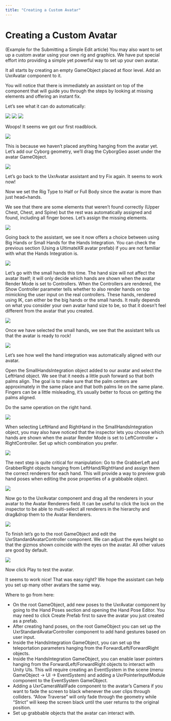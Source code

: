 ```yaml
---
title: "Creating a Custom Avatar"
---
```


# Creating a Custom Avatar
(Example for the Submitting a Simple Edit article)
You may also want to set up a custom avatar using your own rig and graphics. We have put special effort into providing a simple yet powerful way to set up your own avatar.

It all starts by creating an empty GameObject placed at floor level. Add an UxrAvatar component to it.

You will notice that there is immediately an assistant on top of the component that will guide you through the steps by looking at missing elements and offering an instant fix.

Let’s see what it can do automatically:

![](/media/docs/avatars/creating-a-custom-avatar/07AvatarFix01.png)
![](/media/docs/avatars/creating-a-custom-avatar/08AvatarFix02.png)
![](/media/docs/avatars/creating-a-custom-avatar/09AvatarFix03.png)
     
Woops! It seems we got our first roadblock.

![](/media/docs/avatars/creating-a-custom-avatar/10AvatarFix04.png)
 
This is because we haven’t placed anything hanging from the avatar yet. Let’s add our Cyborg geometry, we’ll drag the CyborgGeo asset under the avatar GameObject.

![](/media/docs/avatars/creating-a-custom-avatar/11AvatarFix05.png)
 
Let’s go back to the UxrAvatar assistant and try Fix again. It seems to work now! 

Now we set the Rig Type to Half or Full Body since the avatar is more than just head+hands.

We see that there are some elements that weren’t found correctly (Upper Chest, Chest, and Spine) but the rest was automatically assigned and found, including all finger bones. Let’s assign the missing elements.

![](/media/docs/avatars/creating-a-custom-avatar/12AvatarFix06.png)
 
Going back to the assistant, we see it now offers a choice between using Big Hands or Small Hands for the Hands Integration. You can check the previous section (Using a UltimateXR avatar prefab) if you are not familiar with what the Hands Integration is.

![](/media/docs/avatars/creating-a-custom-avatar/13AvatarFix07.png)
 
Let’s go with the small hands this time. The hand size will not affect the avatar itself; it will only decide which hands are shown when the avatar Render Mode is set to Controllers. When the Controllers are rendered, the Show Controller parameter tells whether to also render hands on top mimicking the user input on the real controllers. These hands, rendered using IK, can either be the big hands or the small hands. It really depends on what you consider your own avatar hand size to be, so that it doesn’t feel different from the avatar that you created.

![](/media/docs/avatars/creating-a-custom-avatar/14AvatarFix08.png)
 
Once we have selected the small hands, we see that the assistant tells us that the avatar is ready to rock!

![](/media/docs/avatars/creating-a-custom-avatar/15AvatarFix09.png)
 
Let’s see how well the hand integration was automatically aligned with our avatar.

Open the SmallHandsIntegration object added to our avatar and select the LeftHand object. We see that it needs a little push forward so that both palms align. The goal is to make sure that the palm centers are approximately in the same place and that both palms lie on the same plane. Fingers can be a little misleading, it’s usually better to focus on getting the palms aligned.

Do the same operation on the right hand.

![](/media/docs/avatars/creating-a-custom-avatar/16AvatarFix10.png)
 
When selecting LeftHand and RightHand in the SmallHandsIntegration object, you may also have noticed that the inspector lets you choose which hands are shown when the avatar Render Mode is set to LeftController + RightController. Set up which combination you prefer.

![](/media/docs/avatars/creating-a-custom-avatar/17AvatarFix11.png)
 
The next step is quite critical for manipulation: Go to the GrabberLeft and GrabberRight objects hanging from LeftHand/RightHand and assign them the correct renderers for each hand. This will provide a way to preview grab hand poses when editing the pose properties of a grabbable object.

![](/media/docs/avatars/creating-a-custom-avatar/18AvatarFix12.png)
 
Now go to the UxrAvatar component and drag all the renderers in your avatar to the Avatar Renderers field. It can be useful to click the lock on the inspector to be able to multi-select all renderers in the hierarchy and drag&drop them to the Avatar Renderers.

![](/media/docs/avatars/creating-a-custom-avatar/19AvatarFix13.png)

To finish let’s go to the root GameObject and edit the UxrStandardAvatarController component. We can adjust the eyes height so that the gizmos shown coincide with the eyes on the avatar. All other values are good by default.

![](/media/docs/avatars/creating-a-custom-avatar/20AvatarFix14.png)
 
Now click Play to test the avatar.

It seems to work nice! That was easy right? We hope the assistant can help you set up many other avatars the same way.

Where to go from here:

- On the root GameObject, add new poses to the UxrAvatar component by going to the Hand Poses section and opening the Hand Pose Editor. You may need to click Create Prefab first to save the avatar you just created as a prefab.
- After creating hand poses, on the root GameObject you can set up the UxrStandardAvatarController component to add hand gestures based on user input.
- Inside the HandsIntegration GameObject, you can set up the teleportation parameters hanging from the ForwardLeft/ForwardRight objects.
- Inside the HandsIntegration GameObject, you can enable laser pointers hanging from the ForwardLeft/ForwardRight objects to interact with Unity UIs. This will require creating an EventSystem in the scene (menu GameObject -> UI -> EventSystem) and adding a UxrPointerInputModule component to the EventSystem GameObject.
- Adding a UxrCameraWallFade component to the avatar’s Camera if you want to fade the screen to black whenever the user clips through colliders. “Allow Traverse” will only fade through the geometry while “Strict” will keep the screen black until the user returns to the original position.
- Set up grabbable objects that the avatar can interact with.

